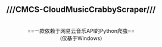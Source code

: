 <div align="center"><h2>///CMCS-CloudMusicCrabbyScraper///</h2><br />
==一款依赖于网易云音乐API的Python爬虫==<br />
(仅基于Windows)</div>
